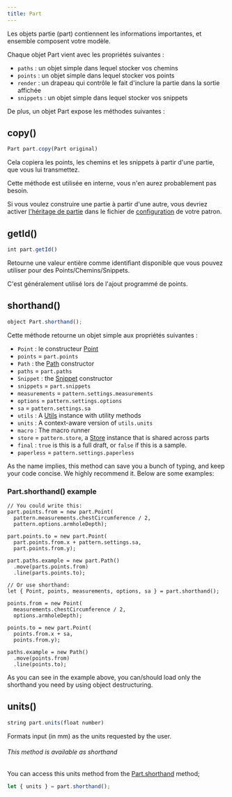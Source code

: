 ```yaml
---
title: Part
---
```


Les objets partie (part) contiennent les informations importantes, et ensemble composent votre modèle.

Chaque objet Part vient avec les propriétés suivantes :

- `paths` : un objet simple dans lequel stocker vos chemins
- `points` : un objet simple dans lequel stocker vos points
- `render` : un drapeau qui contrôle le fait d'inclure la partie dans la sortie affichée
- `snippets` : un objet simple dans lequel stocker vos snippets

De plus, un objet Part expose les méthodes suivantes :

## copy()

```js
Part part.copy(Part original)
```

Cela copiera les points, les chemins et les snippets à partir d'une partie, que vous lui transmettez.

<Note>

Cette méthode est utilisée en interne, vous n'en aurez probablement pas besoin.

Si vous voulez construire une partie à partir d'une autre, vous devriez activer [l'héritage de partie](/advanced/inject) dans le fichier de [configuration](../config) de votre patron.

</Note>

## getId()

```js
int part.getId()
```

Retourne une valeur entière comme identifiant disponible que vous pouvez utiliser pour des Points/Chemins/Snippets.

C'est généralement utilisé lors de l'ajout programmé de points.

## shorthand()

```js
object Part.shorthand();
```

Cette méthode retourne un objet simple aux propriétés suivantes :

- `Point` : le constructeur [Point](/api/point)
- `points` = `part.points`
- `Path` : the [Path](/api/path) constructor
- `paths` = `part.paths`
- `Snippet` : the [Snippet](/api/snippet) constructor
- `snippets` = `part.snippets`
- `measurements` = `pattern.settings.measurements`
- `options` = `pattern.settings.options`
- `sa` = `pattern.settings.sa`
- `utils` : A [Utils](/api/utils) instance with utility methods
- `units` : A context-aware version of `utils.units`
- `macro` : The macro runner
- `store` = `pattern.store`, a [Store](/api/store) instance that is shared across parts
- `final` : `true` is this is a full draft, or `false` if this is a sample.
- `paperless` = `pattern.settings.paperless`

As the name implies, this method can save you a bunch of typing, and keep your code concise. We highly recommend it. Below are some examples:

### Part.shorthand() example

```js{16}
// You could write this:
part.points.from = new part.Point(
  pattern.measurements.chestCircumference / 2, 
  pattern.options.armholeDepth);

part.points.to = new part.Point(
  part.points.from.x + pattern.settings.sa, 
  part.points.from.y);

part.paths.example = new part.Path()
  .move(parts.points.from)
  .line(parts.points.to);

// Or use shorthand:
let { Point, points, measurements, options, sa } = part.shorthand();

points.from = new Point(
  measurements.chestCircumference / 2, 
  options.armholeDepth);

points.to = new part.Point(
  points.from.x + sa, 
  points.from.y);

paths.example = new Path()
  .move(points.from)
  .line(points.to);
```

<Tip>

As you can see in the example above, you can/should load only the shorthand you need by using object destructuring.

</Tip>

## units()

```js
string part.units(float number)
```

Formats input (in mm) as the units requested by the user.

<Tip>

###### This method is available as shorthand

You can access this units method from the [Part.shorthand](#shorthand) method;

```js
let { units } = part.shorthand();
```

</Tip>